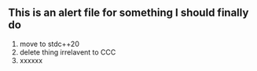 ## This is an alert file for something I should finally do


1) move to stdc++20
2) delete thing irrelavent to CCC
3) xxxxxx

